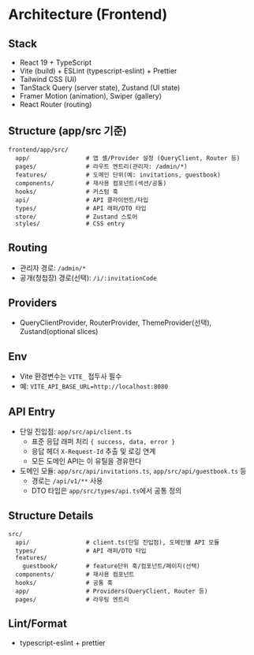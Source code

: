 # Architecture (Frontend)

## Stack
- React 19 + TypeScript
- Vite (build) + ESLint (typescript-eslint) + Prettier
- Tailwind CSS (UI)
- TanStack Query (server state), Zustand (UI state)
- Framer Motion (animation), Swiper (gallery)
- React Router (routing)

## Structure (app/src 기준)
```
frontend/app/src/
  app/                # 앱 셸/Provider 설정 (QueryClient, Router 등)
  pages/              # 라우트 엔트리(관리자: /admin/*)
  features/           # 도메인 단위(예: invitations, guestbook)
  components/         # 재사용 컴포넌트(섹션/공통)
  hooks/              # 커스텀 훅
  api/                # API 클라이언트/타입
  types/              # API 래퍼/DTO 타입
  store/              # Zustand 스토어
  styles/             # CSS entry
```

## Routing
- 관리자 경로: `/admin/*`
- 공개(청첩장) 경로(선택): `/i/:invitationCode`

## Providers
- QueryClientProvider, RouterProvider, ThemeProvider(선택), Zustand(optional slices)

## Env
- Vite 환경변수는 `VITE_` 접두사 필수
- 예: `VITE_API_BASE_URL=http://localhost:8080`

## API Entry
- 단일 진입점: `app/src/api/client.ts`
  - 표준 응답 래퍼 처리 `{ success, data, error }`
  - 응답 헤더 `X-Request-Id` 추출 및 로깅 연계
  - 모든 도메인 API는 이 유틸을 경유한다
- 도메인 모듈: `app/src/api/invitations.ts`, `app/src/api/guestbook.ts` 등
  - 경로는 `/api/v1/**` 사용
  - DTO 타입은 `app/src/types/api.ts`에서 공통 정의

## Structure Details
```
src/
  api/                # client.ts(단일 진입점), 도메인별 API 모듈
  types/              # API 래퍼/DTO 타입
  features/
    guestbook/        # feature단위 훅/컴포넌트/페이지(선택)
  components/         # 재사용 컴포넌트
  hooks/              # 공통 훅
  app/                # Providers(QueryClient, Router 등)
  pages/              # 라우팅 엔트리
```

## Lint/Format
- typescript-eslint + prettier
